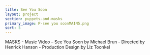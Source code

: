 ```yaml
---
title: See You Soon
layout: project
section: puppets-and-masks
primary_image: P-see you soonMAIN5.png
sort: 5
---
```


MASKS - Music Video – See You Soon by Michael Brun - Directed by Henrick Hanson - Production Design by Liz Toonkel
